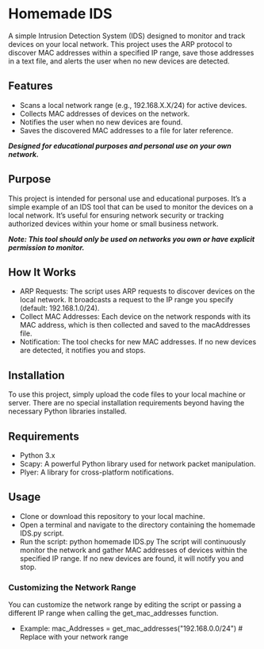 # Homemade IDS

A simple Intrusion Detection System (IDS) designed to monitor and track devices on your local network. This project uses the ARP protocol to discover MAC addresses within a specified IP range, save those addresses in a text file, and alerts the user when no new devices are detected.

## Features
- Scans a local network range (e.g., 192.168.X.X/24) for active devices.
- Collects MAC addresses of devices on the network.
- Notifies the user when no new devices are found.
- Saves the discovered MAC addresses to a file for later reference.
  
***Designed for educational purposes and personal use on your own network.***

## Purpose
This project is intended for personal use and educational purposes. It’s a simple example of an IDS tool that can be used to monitor the devices on a local network. It’s useful for ensuring network security or tracking authorized devices within your home or small business network.

***Note: This tool should only be used on networks you own or have explicit permission to monitor.***

## How It Works
- ARP Requests: The script uses ARP requests to discover devices on the local network. It broadcasts a request to the IP range you specify (default: 192.168.1.0/24).
- Collect MAC Addresses: Each device on the network responds with its MAC address, which is then collected and saved to the macAddresses file.
- Notification: The tool checks for new MAC addresses. If no new devices are detected, it notifies you and stops.

## Installation
To use this project, simply upload the code files to your local machine or server. There are no special installation requirements beyond having the necessary Python libraries installed.

## Requirements
- Python 3.x
- Scapy: A powerful Python library used for network packet manipulation.
- Plyer: A library for cross-platform notifications.

## Usage
- Clone or download this repository to your local machine.
- Open a terminal and navigate to the directory containing the homemade IDS.py script.
- Run the script:
  python homemade IDS.py
The script will continuously monitor the network and gather MAC addresses of devices within the specified IP range. If no new devices are found, it will notify you and stop.

### Customizing the Network Range
You can customize the network range by editing the script or passing a different IP range when calling the get_mac_addresses function.
- Example:
  mac_Addresses = get_mac_addresses("192.168.0.0/24") # Replace with your network range
